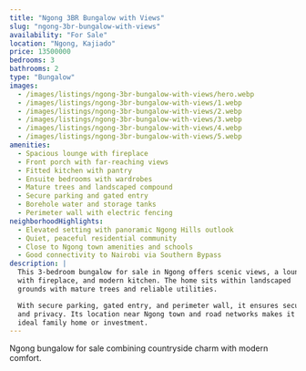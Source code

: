 ```yaml
---
title: "Ngong 3BR Bungalow with Views"
slug: "ngong-3br-bungalow-with-views"
availability: "For Sale"
location: "Ngong, Kajiado"
price: 13500000
bedrooms: 3
bathrooms: 2
type: "Bungalow"
images:
  - /images/listings/ngong-3br-bungalow-with-views/hero.webp
  - /images/listings/ngong-3br-bungalow-with-views/1.webp
  - /images/listings/ngong-3br-bungalow-with-views/2.webp
  - /images/listings/ngong-3br-bungalow-with-views/3.webp
  - /images/listings/ngong-3br-bungalow-with-views/4.webp
  - /images/listings/ngong-3br-bungalow-with-views/5.webp
amenities:
  - Spacious lounge with fireplace
  - Front porch with far-reaching views
  - Fitted kitchen with pantry
  - Ensuite bedrooms with wardrobes
  - Mature trees and landscaped compound
  - Secure parking and gated entry
  - Borehole water and storage tanks
  - Perimeter wall with electric fencing
neighborhoodHighlights:
  - Elevated setting with panoramic Ngong Hills outlook
  - Quiet, peaceful residential community
  - Close to Ngong town amenities and schools
  - Good connectivity to Nairobi via Southern Bypass
description: |
  This 3-bedroom bungalow for sale in Ngong offers scenic views, a lounge 
  with fireplace, and modern kitchen. The home sits within landscaped 
  grounds with mature trees and reliable utilities.  

  With secure parking, gated entry, and perimeter wall, it ensures security 
  and privacy. Its location near Ngong town and road networks makes it an 
  ideal family home or investment.  
---
```

Ngong bungalow for sale combining countryside charm with modern comfort.
